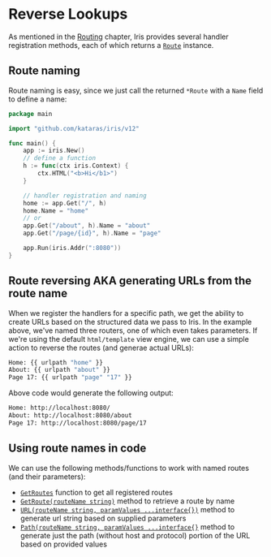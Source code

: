 # Reverse Lookups

As mentioned in the [Routing](./) chapter, Iris provides several handler registration methods, each of which returns a [`Route`](https://godoc.org/github.com/kataras/iris/core/router#Route) instance.

## Route naming

Route naming is easy, since we just call the returned `*Route` with a `Name` field to define a name:

```go
package main

import "github.com/kataras/iris/v12"

func main() {
    app := iris.New()
    // define a function
    h := func(ctx iris.Context) {
        ctx.HTML("<b>Hi</b1>")
    }

    // handler registration and naming
    home := app.Get("/", h)
    home.Name = "home"
    // or
    app.Get("/about", h).Name = "about"
    app.Get("/page/{id}", h).Name = "page"

    app.Run(iris.Addr(":8080"))
}
```

## Route reversing AKA generating URLs from the route name

When we register the handlers for a specific path, we get the ability to create URLs based on the structured data we pass to Iris. In the example above, we've named three routers, one of which even takes parameters. If we're using the default `html/template` view engine, we can use a simple action to reverse the routes (and generae actual URLs):

```bash
Home: {{ urlpath "home" }}
About: {{ urlpath "about" }}
Page 17: {{ urlpath "page" "17" }}
```

Above code would generate the following output:

```bash
Home: http://localhost:8080/ 
About: http://localhost:8080/about
Page 17: http://localhost:8080/page/17
```

## Using route names in code

We can use the following methods/functions to work with named routes (and their parameters):

* [`GetRoutes`](https://godoc.org/github.com/kataras/iris/core/router#APIBuilder.GetRoutes) function to get all registered routes
* [`GetRoute(routeName string)`](https://godoc.org/github.com/kataras/iris/core/router#APIBuilder.GetRoute) method to retrieve a route by name
* [`URL(routeName string, paramValues ...interface{})`](https://godoc.org/github.com/kataras/iris/core/router#RoutePathReverser.URL) method to generate url string based on supplied parameters
* [`Path(routeName string, paramValues ...interface{}`](https://godoc.org/github.com/kataras/iris/core/router#RoutePathReverser.Path) method to generate just the path (without host and protocol) portion of the URL based on provided values

